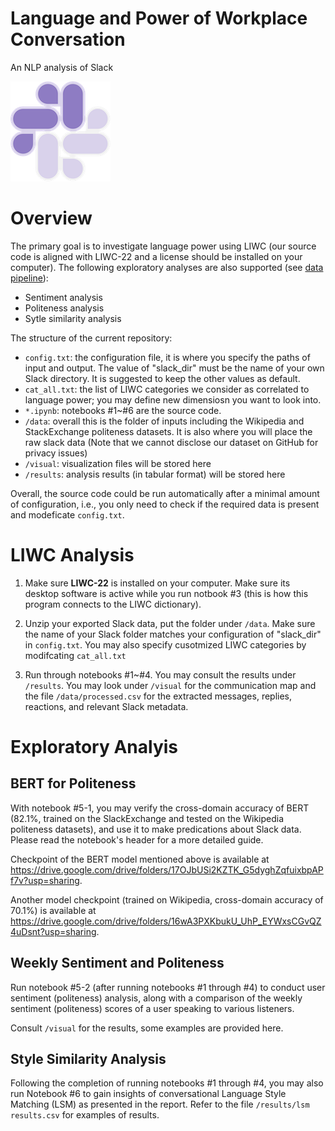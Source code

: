 # Language and Power of Workplace Conversation

An NLP analysis of Slack 

![](assets/logo.png)

# Overview

The primary goal is to investigate language power using LIWC (our source code is aligned with LIWC-22 and a license should be installed on your computer). The following exploratory analyses are also supported (see [data pipeline](https://github.com/sherl9/Language-Power-of-Workplace-Conversation/blob/main/visual/data_pipeline.pdf)):

* Sentiment analysis
* Politeness analysis
* Sytle similarity analysis

The structure of the current repository:

* `config.txt`: the configuration file, it is where you specify the paths of input and output. The value of "slack_dir" must be the name of your own Slack directory. It is suggested to keep the other values as default.
* `cat_all.txt`: the list of LIWC categories we consider as correlated to language power; you may define new dimensiosn you want to look into.
* `*.ipynb`: notebooks #1~#6 are the source code.
* `/data`: overall this is the folder of inputs including the Wikipedia and StackExchange politeness datasets. It is also where you will place the raw slack data (Note that we cannot disclose our dataset on GitHub for privacy issues)
* `/visual`: visualization files will be stored here
* `/results`: analysis results (in tabular format) will be stored here

Overall, the source code could be run automatically after a minimal amount of configuration, i.e., you only need to check if the required data is present and modeficate `config.txt`.

# LIWC Analysis

1. Make sure **LIWC-22** is installed on your computer. Make sure its desktop software is active while you run notbook #3 (this is how this program connects to the LIWC dictionary). 

2. Unzip your exported Slack data, put the folder under `/data`. Make sure the name of your Slack folder matches your configuration of "slack_dir" in `config.txt`. You may also specify cusotmized LIWC categories by modifcating `cat_all.txt`

3. Run through notebooks #1~#4. You may consult the results under `/results`. You may look under `/visual` for the communication map and the file `/data/processed.csv` for the extracted messages, replies, reactions, and relevant Slack metadata.

# Exploratory Analyis

## BERT for Politeness

With notebook #5-1, you may verify the cross-domain accuracy of BERT (82.1%, trained on the SlackExchange and tested on the Wikipedia politeness datasets), and use it to make predications about Slack data. Please read the notebook's header for a more detailed guide. 

Checkpoint of the BERT model mentioned above is available at https://drive.google.com/drive/folders/17OJbUSi2KZTK_G5dyghZqfuixbpAPf7v?usp=sharing. 

Another model checkpoint (trained on Wikipedia, cross-domain accuracy of 70.1%) is available at https://drive.google.com/drive/folders/16wA3PXKbukU_UhP_EYWxsCGvQZ4uDsnt?usp=sharing.

## Weekly Sentiment and Politeness

Run notebook #5-2 (after running notebooks #1 through #4) to conduct user sentiment (politeness) analysis, along with a comparison of the weekly sentiment (politeness) scores of a user speaking to various listeners.

Consult `/visual` for the results, some examples are provided here.

## Style Similarity Analysis

Following the completion of running notebooks #1 through #4, you may also run Notebook #6 to gain insights of conversational Language Style Matching (LSM) as presented in the report. Refer to the file `/results/lsm results.csv` for examples of results.
